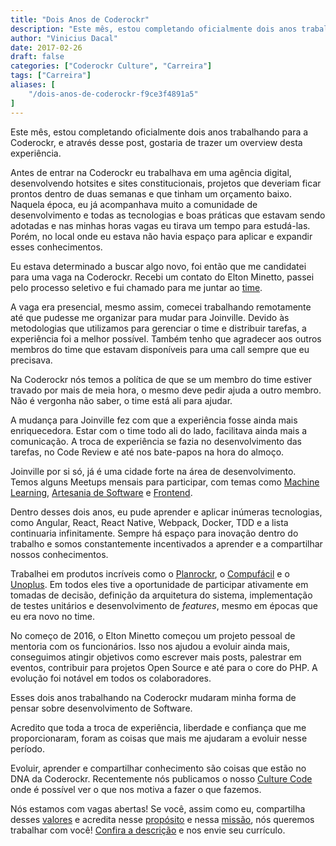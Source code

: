 ```yaml
---
title: "Dois Anos de Coderockr"
description: "Este mês, estou completando oficialmente dois anos trabalhando para a Coderockr, e através desse post, gostaria de trazer um overview desta experiência...."
author: "Vinicius Dacal"
date: 2017-02-26
draft: false
categories: ["Coderockr Culture", "Carreira"]
tags: ["Carreira"]
aliases: [
    "/dois-anos-de-coderockr-f9ce3f4891a5"
]
---
```


Este mês, estou completando oficialmente dois anos trabalhando para a Coderockr, e através desse post, gostaria de trazer um overview desta experiência.

Antes de entrar na Coderockr eu trabalhava em uma agência digital, desenvolvendo hotsites e sites constitucionais, projetos que deveriam ficar prontos dentro de duas semanas e que tinham um orçamento baixo. Naquela época, eu já acompanhava muito a comunidade de desenvolvimento e todas as tecnologias e boas práticas que estavam sendo adotadas e nas minhas horas vagas eu tirava um tempo para estudá-las. Porém, no local onde eu estava não havia espaço para aplicar e expandir esses conhecimentos.

Eu estava determinado a buscar algo novo, foi então que me candidatei para uma vaga na Coderockr. Recebi um contato do Elton Minetto, passei pelo processo seletivo e fui chamado para me juntar ao [time](http://coderockr.com/about.html).

A vaga era presencial, mesmo assim, comecei trabalhando remotamente até que pudesse me organizar para mudar para Joinville. Devido às metodologias que utilizamos para gerenciar o time e distribuir tarefas, a experiência foi a melhor possível. Também tenho que agradecer aos outros membros do time que estavam disponíveis para uma call sempre que eu precisava.

Na Coderockr nós temos a política de que se um membro do time estiver travado por mais de meia hora, o mesmo deve pedir ajuda a outro membro. Não é vergonha não saber, o time está ali para ajudar.

A mudança para Joinville fez com que a experiência fosse ainda mais enriquecedora. Estar com o time todo ali do lado, facilitava ainda mais a comunicação. A troca de experiência se fazia no desenvolvimento das tarefas, no Code Review e até nos bate-papos na hora do almoço.

Joinville por si só, já é uma cidade forte na área de desenvolvimento. Temos alguns Meetups mensais para participar, com temas como [Machine Learning](https://www.meetup.com/pt-BR/Joinville-Machine-Learning/), [Artesania de Software](https://www.meetup.com/pt-BR/Comunidade-de-Artesania-de-Software-de-Joinville/) e [Frontend](https://www.facebook.com/femugjlle/?fref=ts).

Dentro desses dois anos, eu pude aprender e aplicar inúmeras tecnologias, como Angular, React, React Native, Webpack, Docker, TDD e a lista continuaria infinitamente. Sempre há espaço para inovação dentro do trabalho e somos constantemente incentivados a aprender e a compartilhar nossos conhecimentos.

Trabalhei em produtos incríveis como o [Planrockr](http://planrockr.com/), o [Compufácil](https://compufacil.com.br/) e o [Unoplus](http://unoplus.com.br/). Em todos eles tive a oportunidade de participar ativamente em tomadas de decisão, definição da arquitetura do sistema, implementação de testes unitários e desenvolvimento de *features*, mesmo em épocas que eu era novo no time.

No começo de 2016, o Elton Minetto começou um projeto pessoal de mentoria com os funcionários. Isso nos ajudou a evoluir ainda mais, conseguimos atingir objetivos como escrever mais posts, palestrar em eventos, contribuir para projetos Open Source e até para o core do PHP. A evolução foi notável em todos os colaboradores.

Esses dois anos trabalhando na Coderockr mudaram minha forma de pensar sobre desenvolvimento de Software.

Acredito que toda a troca de experiência, liberdade e confiança que me proporcionaram, foram as coisas que mais me ajudaram a evoluir nesse período.

Evoluir, aprender e compartilhar conhecimento são coisas que estão no DNA da Coderockr. Recentemente nós publicamos o nosso [Culture Code](https://blog.coderockr.com/culture-code-da-coderockr-17f1789e7731#.prpv7cw8a) onde é possível ver o que nos motiva a fazer o que fazemos.

Nós estamos com vagas abertas! Se você, assim como eu, compartilha desses [valores](https://github.com/Coderockr/culture-code/blob/master/CultureCode.md#nossos-valores) e acredita nesse [propósito](https://github.com/Coderockr/culture-code/blob/master/CultureCode.md#nosso-propósito) e nessa [missão](https://github.com/Coderockr/culture-code/blob/master/CultureCode.md#nossa-missão), nós queremos trabalhar com você! [Confira a descrição](https://gist.github.com/eminetto/55c57c9d52fcbeacb83789e837ee3c1d) e nos envie seu currículo.
